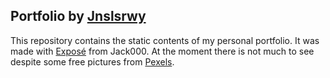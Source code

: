 ## Portfolio by [Jnslsrwy](jnslsrwy.github.io)
This repository contains the static contents of my personal portfolio. It was made with [Exposé](https://github.com/Jack000/Expose) from Jack000. At the moment there is not much to see despite some free pictures from [Pexels](pexels.com).
